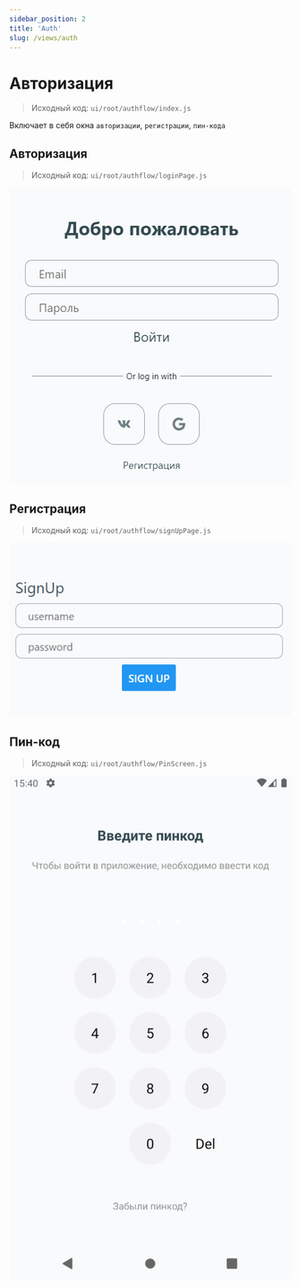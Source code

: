 ```yaml
---
sidebar_position: 2
title: 'Auth'
slug: /views/auth
---
```


# Авторизация  

> Исходный код: `ui/root/authflow/index.js`  

Включает в себя окна `авторизации`, `регистрации`, `пин-кода`

## Авторизация

> Исходный код: `ui/root/authflow/loginPage.js`  

<div align="center"><img alt="imgscreen" src="../../../../static/img/presentation/auth/login.png"/></div>


## Регистрация

> Исходный код: `ui/root/authflow/signUpPage.js`  

<div align="center"><img alt="imgscreen" src="../../../../static/img/presentation/auth/signup.png"/></div>

## Пин-код

> Исходный код: `ui/root/authflow/PinScreen.js`  

<div align="center"><img alt="imgscreen" src="../../../../static/img/presentation/auth/pin.png"/></div>




